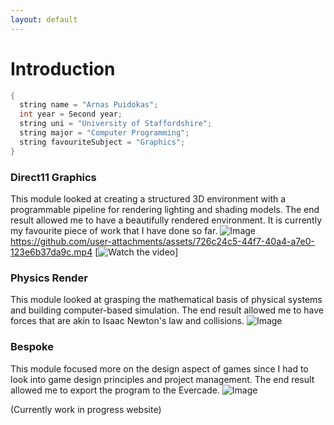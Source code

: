 ```yaml
---
layout: default
---
```


# Introduction

```c++
{
  string name = "Arnas Puidokas";
  int year = Second year;
  string uni = "University of Staffordshire";
  string major = "Computer Programming";
  string favouriteSubject = "Graphics";
}
```

### Direct11 Graphics 
This module looked at creating a structured 3D environment with a programmable pipeline for rendering lighting and shading models. The end result allowed me to have a beautifully rendered environment. It is currently my favourite piece of work that I have done so far.
![Image](https://github.com/user-attachments/assets/b0019e32-9e9c-4b87-9c6b-6eeac1c4e1c9)
https://github.com/user-attachments/assets/726c24c5-44f7-40a4-a7e0-123e6b37da9c.mp4
[![Watch the video](https://raw.githubusercontent.com/Arnas-Droid/Portfolio/main/assets/thumbnail.jpg)]

### Physics Render
This module looked at grasping the mathematical basis of physical systems and building computer-based simulation. The end result allowed me to have forces that are akin to Isaac Newton's law and collisions.
![Image](https://github.com/user-attachments/assets/22a6360d-def4-4cd1-b4e6-82091304679b)


### Bespoke
This module focused more on the design aspect of games since I had to look into game design principles and project management. The end result allowed me to export the program to the Evercade.
![Image](https://github.com/user-attachments/assets/c7da46fa-47af-4207-96be-c3dc089c7628)

(Currently work in progress website)
